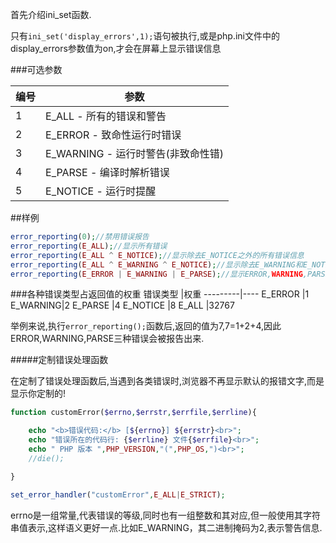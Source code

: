首先介绍ini_set函数.

只有```ini_set('display_errors',1);```语句被执行,或是php.ini文件中的display_errors参数值为on,才会在屏幕上显示错误信息

###可选参数

编号|                参数
----|-----------------------------------
   1|E_ALL      - 所有的错误和警告 
   2|E_ERROR    - 致命性运行时错误 
   3|E_WARNING  - 运行时警告(非致命性错)
   4|E_PARSE    - 编译时解析错误 
   5|E_NOTICE   - 运行时提醒

##样例
```php
error_reporting(0);//禁用错误报告 
error_reporting(E_ALL);//显示所有错误
error_reporting(E_ALL ^ E_NOTICE);//显示除去E_NOTICE之外的所有错误信息 
error_reporting(E_ALL ^ E_WARNING ^ E_NOTICE);//显示除去E_WARNING和E_NOTICE之外的所有错误信息 
error_reporting(E_ERROR | E_WARNING | E_PARSE);//显示ERROR,WARNING,PARSE三种错误信息
```

###各种错误类型占返回值的权重
错误类型 |权重
---------|----
E_ERROR  |1
E_WARNING|2
E_PARSE  |4
E_NOTICE |8
E_ALL    |32767

举例来说,执行```error_reporting();```函数后,返回的值为7,7=1+2+4,因此ERROR,WARNING,PARSE三种错误会被报告出来.

#####定制错误处理函数

在定制了错误处理函数后,当遇到各类错误时,浏览器不再显示默认的报错文字,而是显示你定制的!

```php
function customError($errno,$errstr,$errfile,$errline){

    echo "<b>错误代码:</b> [${errno}] ${errstr}<br>";
    echo "错误所在的代码行: {$errline} 文件{$errfile}<br>";
    echo " PHP 版本 ",PHP_VERSION,"(",PHP_OS,")<br>";
    //die();

}

set_error_handler("customError",E_ALL|E_STRICT);
```

errno是一组常量,代表错误的等级,同时也有一组整数和其对应,但一般使用其字符串值表示,这样语义更好一点.比如E_WARNING，其二进制掩码为2,表示警告信息.
